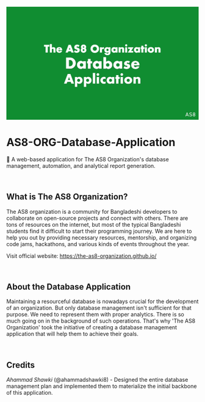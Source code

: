 ![poster](poster.jpg)
# AS8-ORG-Database-Application
🎯 A web-based application for The AS8 Organization's database management, automation, and analytical report generation.

<br>

## What is The AS8 Organization?
The AS8 organization is a community for Bangladeshi developers to collaborate on open-source projects and connect with others. There are tons of resources on the internet, but most of the typical Bangladeshi students find it difficult to start their programming journey. We are here to help you out by providing necessary resources, mentorship, and organizing code jams, hackathons, and various kinds of events throughout the year.

Visit official website: https://the-as8-organization.github.io/

<br>

## About the Database Application
Maintaining a resourceful database is nowadays crucial for the development of an organization. But only database management isn't sufficient for that purpose. We need to represent them with proper analytics. There is so much going on in the background of such operations. That's why 'The AS8 Organization' took the initiative of creating a database management application that will help them to achieve their goals.

<br>

## Credits
*Ahammad Shawki* (@ahammadshawki8) - Designed the entire database management plan and implemented them to materialize the initial backbone of this application.